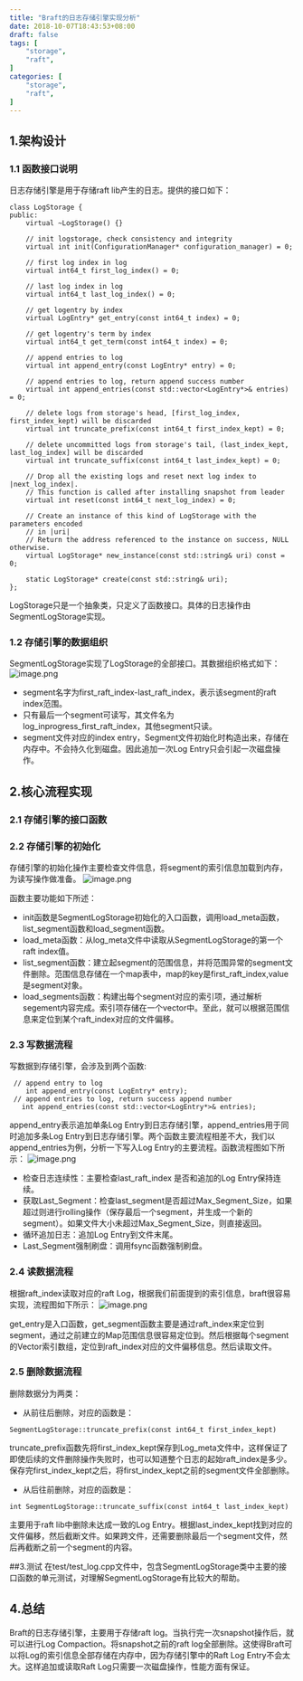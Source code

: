 ```yaml
---
title: "Braft的日志存储引擎实现分析"
date: 2018-10-07T18:43:53+08:00
draft: false 
tags: [
    "storage",
    "raft",
]
categories: [
    "storage",
    "raft",
]
---
```


## 1.架构设计
### 1.1 函数接口说明
日志存储引擎是用于存储raft lib产生的日志。提供的接口如下：

```
class LogStorage {
public:
    virtual ~LogStorage() {}

    // init logstorage, check consistency and integrity
    virtual int init(ConfigurationManager* configuration_manager) = 0;

    // first log index in log
    virtual int64_t first_log_index() = 0;

    // last log index in log
    virtual int64_t last_log_index() = 0;

    // get logentry by index
    virtual LogEntry* get_entry(const int64_t index) = 0;

    // get logentry's term by index
    virtual int64_t get_term(const int64_t index) = 0;

    // append entries to log
    virtual int append_entry(const LogEntry* entry) = 0;

    // append entries to log, return append success number
    virtual int append_entries(const std::vector<LogEntry*>& entries) = 0;

    // delete logs from storage's head, [first_log_index, first_index_kept) will be discarded
    virtual int truncate_prefix(const int64_t first_index_kept) = 0;

    // delete uncommitted logs from storage's tail, (last_index_kept, last_log_index] will be discarded
    virtual int truncate_suffix(const int64_t last_index_kept) = 0;

    // Drop all the existing logs and reset next log index to |next_log_index|.
    // This function is called after installing snapshot from leader
    virtual int reset(const int64_t next_log_index) = 0;

    // Create an instance of this kind of LogStorage with the parameters encoded 
    // in |uri|
    // Return the address referenced to the instance on success, NULL otherwise.
    virtual LogStorage* new_instance(const std::string& uri) const = 0;

    static LogStorage* create(const std::string& uri);
};
```
LogStorage只是一个抽象类，只定义了函数接口。具体的日志操作由SegmentLogStorage实现。
### 1.2 存储引擎的数据组织
SegmentLogStorage实现了LogStorage的全部接口。其数据组织格式如下：
![image.png](https://upload-images.jianshu.io/upload_images/66307-26d6c05e299f2316.png?imageMogr2/auto-orient/strip%7CimageView2/2/w/1240)


* segment名字为first_raft_index-last_raft_index，表示该segment的raft index范围。
* 只有最后一个segment可读写，其文件名为log_inprogress_first_raft_index，其他segment只读。
* segment文件对应的index entry，Segment文件初始化时构造出来，存储在内存中。不会持久化到磁盘。因此追加一次Log Entry只会引起一次磁盘操作。

## 2.核心流程实现
### 2.1 存储引擎的接口函数
### 2.2 存储引擎的初始化
存储引擎的初始化操作主要检查文件信息，将segment的索引信息加载到内存，为读写操作做准备。
![image.png](https://upload-images.jianshu.io/upload_images/66307-8e690f46ac9d5454.png?imageMogr2/auto-orient/strip%7CimageView2/2/w/1240)


函数主要功能如下所述：

* init函数是SegmentLogStorage初始化的入口函数，调用load_meta函数，list_segment函数和load_segment函数。
* load_meta函数：从log_meta文件中读取从SegmentLogStorage的第一个raft index值。
* list_segment函数：建立起segment的范围信息，并将范围异常的segment文件删除。范围信息存储在一个map表中，map的key是first_raft_index,value是segment对象。
* load_segments函数：构建出每个segment对应的索引项，通过解析segement内容完成。索引项存储在一个vector中。至此，就可以根据范围信息来定位到某个raft_index对应的文件偏移。
 
### 2.3 写数据流程
写数据到存储引擎，会涉及到两个函数:

```
 // append entry to log
    int append_entry(const LogEntry* entry);
 // append entries to log, return success append number
   int append_entries(const std::vector<LogEntry*>& entries);
```
append_entry表示追加单条Log Entry到日志存储引擎，append_entries用于同时追加多条Log Entry到日志存储引擎。两个函数主要流程相差不大，我们以append_entries为例，分析一下写入Log Entry的主要流程。函数流程图如下所示：
![image.png](https://upload-images.jianshu.io/upload_images/66307-84bb92948772875b.png?imageMogr2/auto-orient/strip%7CimageView2/2/w/1240)


* 检查日志连续性：主要检查last_raft_index 是否和追加的Log Entry保持连续。
* 获取Last_Segment：检查last_segment是否超过Max_Segment_Size，如果超过则进行rolling操作（保存最后一个segment，并生成一个新的segment）。如果文件大小未超过Max_Segment_Size，则直接返回。
* 循环追加日志：追加Log Entry到文件末尾。
* Last_Segment强制刷盘：调用fsync函数强制刷盘。

### 2.4 读数据流程
根据raft_index读取对应的raft Log，根据我们前面提到的索引信息，braft很容易实现，流程图如下所示：
![image.png](https://upload-images.jianshu.io/upload_images/66307-ff64112d601ce14c.png?imageMogr2/auto-orient/strip%7CimageView2/2/w/1240)


get_entry是入口函数，get_segment函数主要是通过raft_index来定位到segment，通过之前建立的Map范围信息很容易定位到。然后根据每个segment的Vector索引数组，定位到raft_index对应的文件偏移信息。然后读取文件。

### 2.5 删除数据流程
删除数据分为两类：

* 从前往后删除，对应的函数是：

```
SegmentLogStorage::truncate_prefix(const int64_t first_index_kept)
```
truncate_prefix函数先将first_index_kept保存到Log_meta文件中，这样保证了即使后续的文件删除操作失败时，也可以知道整个日志的起始raft_index是多少。保存完first_index_kept之后，将first_index_kept之前的segment文件全部删除。

* 从后往前删除，对应的函数是：

```
int SegmentLogStorage::truncate_suffix(const int64_t last_index_kept) 
```
主要用于raft lib中删除未达成一致的Log Entry。根据last_index_kept找到对应的文件偏移，然后截断文件。如果跨文件，还需要删除最后一个segment文件，然后再截断之前一个segment的内容。

##3.测试
在test/test_log.cpp文件中，包含SegmentLogStorage类中主要的接口函数的单元测试，对理解SegmentLogStorage有比较大的帮助。

## 4.总结
Braft的日志存储引擎，主要用于存储raft log。当执行完一次snapshot操作后，就可以进行Log Compaction。将snapshot之前的raft log全部删除。这使得Braft可以将Log的索引信息全部存储在内存中，因为存储引擎中的Raft Log Entry不会太大。这样追加或读取Raft Log只需要一次磁盘操作，性能方面有保证。



